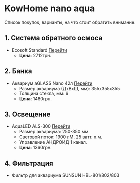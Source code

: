 # KowHome nano aqua
Список покупок, варианты, на что стоит обратить внимание.

## 1. Система обратного осмоса
- Ecosoft Standard [Перейти](https://uavoda.com/sistema-obratnogo-osmosa-ecosoft-standard/ "Фильтр обратного осмоса Ecosoft Standard")
  - **Цена**: 2712грн.


## 2. Банка
- Аквариум aGLASS Nano 42л [Перейти](https://ua.bycollar.com/ru/aquariums/akvarium-aglass-nano-42l.html "Аквариум aGLASS Nano 42л из сверхпрозрачного стекла")
  - Размер аквариума (ДхВхШ, мм): 355x355x355
  - Толщина стекла, мм: 6
  - **Цена**: 1480грн.


## 3. Освещение
- AquaLED ALS-300 [Перейти](https://www.aqualed.com.ua/ "Светильники серии ALS")
  - Размер аквариума: 250-350 мм.
  - Световой поток: 1900 лМ. 25 ватт. п.м.
  - Управление АНДРОИД 1 канал.
  - **Цена**: 1360грн.


## 4. Фильтрация
- Фильтр для аквариума SUNSUN HBL-801/802/803
